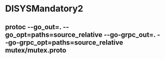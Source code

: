 # DISYSMandatory2

## protoc --go_out=. --go_opt=paths=source_relative --go-grpc_out=. --go-grpc_opt=paths=source_relative mutex/mutex.proto
